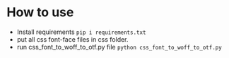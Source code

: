 # How to use
* Install requirements ``pip i requirements.txt``
* put all css font-face files in css folder.
* run css_font_to_woff_to_otf.py file ``python css_font_to_woff_to_otf.py``
